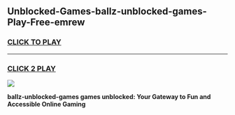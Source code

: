 
## Unblocked-Games-ballz-unblocked-games-Play-Free-emrew
<h3>
<a href="https://premium76.site?title=ballz-unblocked-games&ref=20A">CLICK TO PLAY</a></h3>
<hr>

<h3>
<a href="https://premium76.site?title=ballz-unblocked-games&ref=20A">CLICK 2 PLAY</a>
  
</h3>

<a href="https://premium76.site?title=ballz-unblocked-games&ref=20A"><img src="https://clearcache.store/games.png"></a>


**ballz-unblocked-games games unblocked: Your Gateway to Fun and Accessible Online Gaming**
